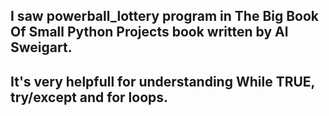 ## I saw  powerball_lottery program in The Big Book Of Small Python Projects book written by Al Sweigart. 
## It's very helpfull for understanding While TRUE, try/except and for loops.
